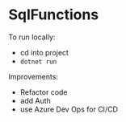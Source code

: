 # SqlFunctions

To run locally:

* cd into project
* ``` dotnet run ```

Improvements:
- Refactor code
- add Auth
- use Azure Dev Ops for CI/CD
